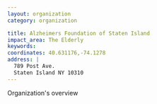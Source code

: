 ```yaml
---
layout: organization
category: organization

title: Alzheimers Foundation of Staten Island
impact_area: The Elderly
keywords: 
coordinates: 40.631176,-74.1278
address: |
  789 Post Ave.
  Staten Island NY 10310
---
```

Organization's overview
